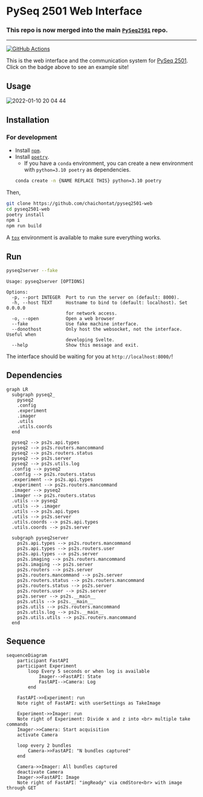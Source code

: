 # PySeq 2501 Web Interface

### This repo is now merged into the main [`PySeq2501`](https://github.com/chaichontat/pyseq2501) repo.

---

[![GitHub Actions](https://github.com/chaichontat/pyseq2501-web/actions/workflows/build_svelte.yml/badge.svg)](https://chaichontat.github.io/pyseq2501-web/)

This is the web interface and the communication system for [PySeq 2501](https://github.com/chaichontat/pyseq2501). Click on the badge above to see an example site!

## Usage

![2022-01-10 20 04 44](https://user-images.githubusercontent.com/34997334/148863230-8b66ae28-5212-4e1e-a74c-33ebe695be9f.gif)

## Installation

<!-- ```sh
pip install git+https://github.com/chaichontat/pyseq2501-web
``` -->

### For development

- Install [`npm`](https://docs.npmjs.com/downloading-and-installing-node-js-and-npm).
- Install [`poetry`](https://python-poetry.org/docs/).
  - If you have a `conda` environment, you can create a new environment with `python=3.10 poetry` as dependencies.
  ```sh
  conda create -n {NAME REPLACE THIS} python=3.10 poetry
  ```

Then,

```sh
git clone https://github.com/chaichontat/pyseq2501-web
cd pyseq2501-web
poetry install
npm i
npm run build
```

A [`tox`](https://tox.wiki/en/latest/) environment is available to make sure everything works.

## Run

```sh
pyseq2server --fake
```

```
Usage: pyseq2server [OPTIONS]

Options:
  -p, --port INTEGER  Port to run the server on (default: 8000).
  -h, --host TEXT     Hostname to bind to (default: localhost). Set 0.0.0.0
                      for network access.
  -o, --open          Open a web browser
  --fake              Use fake machine interface.
  --donothost         Only host the websocket, not the interface. Useful when
                      developing Svelte.
  --help              Show this message and exit.
```

The interface should be waiting for you at `http://localhost:8000/`!

## Dependencies

```mermaid
graph LR
  subgraph pyseq2_
    pyseq2
    .config
    .experiment
    .imager
    .utils
    .utils.coords
  end

  pyseq2 --> ps2s.api.types
  pyseq2 --> ps2s.routers.mancommand
  pyseq2 --> ps2s.routers.status
  pyseq2 --> ps2s.server
  pyseq2 --> ps2s.utils.log
  .config --> pyseq2
  .config --> ps2s.routers.status
  .experiment --> ps2s.api.types
  .experiment --> ps2s.routers.mancommand
  .imager --> pyseq2
  .imager --> ps2s.routers.status
  .utils --> pyseq2
  .utils --> .imager
  .utils --> ps2s.api.types
  .utils --> ps2s.server
  .utils.coords --> ps2s.api.types
  .utils.coords --> ps2s.server

  subgraph pyseq2server
    ps2s.api.types --> ps2s.routers.mancommand
    ps2s.api.types --> ps2s.routers.user
    ps2s.api.types --> ps2s.server
    ps2s.imaging --> ps2s.routers.mancommand
    ps2s.imaging --> ps2s.server
    ps2s.routers --> ps2s.server
    ps2s.routers.mancommand --> ps2s.server
    ps2s.routers.status --> ps2s.routers.mancommand
    ps2s.routers.status --> ps2s.server
    ps2s.routers.user --> ps2s.server
    ps2s.server --> ps2s.__main__
    ps2s.utils --> ps2s.__main__
    ps2s.utils --> ps2s.routers.mancommand
    ps2s.utils.log --> ps2s.__main__
    ps2s.utils.utils --> ps2s.routers.mancommand
  end
```

## Sequence

```mermaid
sequenceDiagram
    participant FastAPI
    participant Experiment
        loop Every 5 seconds or when log is available
            Imager-->FastAPI: State
            FastAPI-->Camera: Log
        end

    FastAPI->>Experiment: run
    Note right of FastAPI: with userSettings as TakeImage

    Experiment->>Imager: run
    Note right of Experiment: Divide x and z into <br> multiple take commands
    Imager->>Camera: Start acquisition
    activate Camera

    loop every 2 bundles
        Camera->>FastAPI: "N bundles captured"
    end

    Camera->>Imager: All bundles captured
    deactivate Camera
    Imager->>FastAPI: Image
    Note right of FastAPI: "imgReady" via cmdStore<br> with image through GET


```
